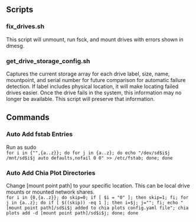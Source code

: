 ## Scripts  
### fix_drives.sh  
This script will unmount, run fsck, and mount drives with errors shown in dmesg.
### get_drive_storage_config.sh  
Captures the current storage array for each drive label, size, name, mountpoint, and serial number for future comparison for automatic failure detection. If label includes physical location, it will make locating failed drives easier. Once the drive fails in the system, this information may no longer be available. This script will preserve that information.  
## Commands  
### Auto Add fstab Entries  
Run as sudo  
`for i in {"",{a..z}}; do for j in {a..z}; do echo "/dev/sd$i$j /mnt/sd$i$j auto defaults,nofail 0 0" >> /etc/fstab; done; done`
### Auto Add Chia Plot Directories  
Change [mount point path] to your specific location. This can be local drive mounts or mounted network shares.  
`for i in {0,{a..z}}; do skip=0; if [ $i = "0" ]; then skip=1; fi; for j in {a..z}; do if [ $((skip)) -eq 1 ]; then i=$j; j=""; fi; echo "[mount point path]/sd$i$j added to chia plots config.yaml file"; chia plots add -d [mount point path]/sd$i$j; done; done`
